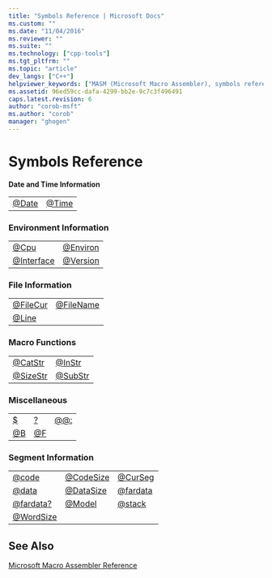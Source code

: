 ```yaml
---
title: "Symbols Reference | Microsoft Docs"
ms.custom: ""
ms.date: "11/04/2016"
ms.reviewer: ""
ms.suite: ""
ms.technology: ["cpp-tools"]
ms.tgt_pltfrm: ""
ms.topic: "article"
dev_langs: ["C++"]
helpviewer_keywords: ["MASM (Microsoft Macro Assembler), symbols reference"]
ms.assetid: 96ed59cc-dafa-4299-bb2e-9c7c3f496491
caps.latest.revision: 6
author: "corob-msft"
ms.author: "corob"
manager: "ghogen"
---
```

# Symbols Reference
**Date and Time Information**  
  
|||  
|-|-|  
|[@Date](../../assembler/masm/at-date.md)|[@Time](../../assembler/masm/at-time.md)|  
  
### Environment Information  
  
|||  
|-|-|  
|[@Cpu](../../assembler/masm/at-cpu.md)|[@Environ](../../assembler/masm/at-environ.md)|  
|[@Interface](../../assembler/masm/at-interface.md)|[@Version](../../assembler/masm/at-version.md)|  
  
### File Information  
  
|||  
|-|-|  
|[@FileCur](../../assembler/masm/at-filecur.md)|[@FileName](../../assembler/masm/at-filename.md)|  
|[@Line](../../assembler/masm/at-line.md)||  
  
### Macro Functions  
  
|||  
|-|-|  
|[@CatStr](../../assembler/masm/at-catstr.md)|[@InStr](../../assembler/masm/at-instr.md)|  
|[@SizeStr](../../assembler/masm/at-sizestr.md)|[@SubStr](../../assembler/masm/at-substr.md)|  
  
### Miscellaneous  
  
||||  
|-|-|-|  
|[$](../../assembler/masm/dollar.md)|[?](../../assembler/masm/q.md)|[@@:](../../assembler/masm/at-at.md)|  
|[@B](../../assembler/masm/at-b.md)|[@F](../../assembler/masm/at-f.md)||  
  
### Segment Information  
  
||||  
|-|-|-|  
|[@code](../../assembler/masm/at-code.md)|[@CodeSize](../../assembler/masm/at-codesize.md)|[@CurSeg](../../assembler/masm/at-curseg.md)|  
|[@data](../../assembler/masm/at-data.md)|[@DataSize](../../assembler/masm/at-datasize.md)|[@fardata](../../assembler/masm/at-fardata.md)|  
|[@fardata?](../../assembler/masm/at-fardata-q.md)|[@Model](../../assembler/masm/at-model.md)|[@stack](../../assembler/masm/at-stack.md)|  
|[@WordSize](../../assembler/masm/at-wordsize.md)|||  
  
## See Also  
 [Microsoft Macro Assembler Reference](../../assembler/masm/microsoft-macro-assembler-reference.md)